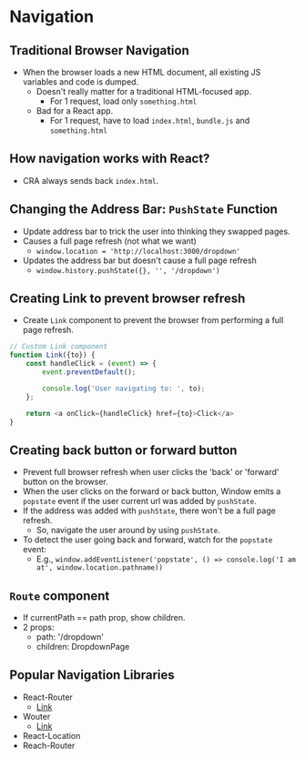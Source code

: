 # Navigation

## Traditional Browser Navigation

- When the browser loads a new HTML document, all existing JS variables and code is dumped.
    - Doesn't really matter for a traditional HTML-focused app.
        - For 1 request, load only `something.html`
    - Bad for a React app.
        - For 1 request, have to load `index.html`, `bundle.js` and `something.html`

## How navigation works with React?

- CRA always sends back `index.html`.

## Changing the Address Bar: `PushState` Function

- Update address bar to trick the user into thinking they swapped pages.
- Causes a full page refresh (not what we want)
    - `window.location = 'http://localhost:3000/dropdown'`
- Updates the address bar but doesn't cause a full page refresh
    - `window.history.pushState({}, '', '/dropdown')`

## Creating Link to prevent browser refresh

- Create `Link` component to prevent the browser from performing a full page refresh.

```js
// Custom Link component
function Link({to}) {
    const handleClick = (event) => {
        event.preventDefault();

        console.log('User navigating to: ', to);
    };

    return <a onClick={handleClick} href={to}>Click</a>
}
```

## Creating back button or forward button

- Prevent full browser refresh when user clicks the 'back' or 'forward' button on the browser.
- When the user clicks on the forward or back button, Window emits a `popstate` event if the user current url was added by `pushState`.
- If the address was added with `pushState`, there won't be a full page refresh.
    - So, navigate the user around by using `pushState`.
- To detect the user going back and forward, watch for the `popstate` event:
    - E.g., `window.addEventListener('popstate', () => console.log('I am at', window.location.pathname))`

## `Route` component

- If currentPath == path prop, show children.
- 2 props:
    - path: '/dropdown'
    - children: DropdownPage

## Popular Navigation Libraries

- React-Router
    - [Link](https://reactrouter.com/en/main/start/tutorial)
- Wouter
    - [Link](https://github.com/molefrog/wouter)
- React-Location
- Reach-Router